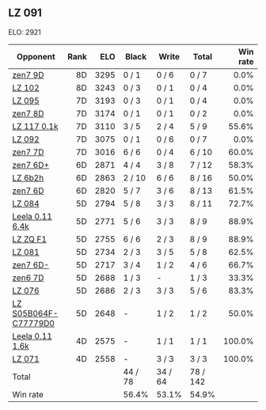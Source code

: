 ## LZ 091 ##

ELO: 2921

Opponent | Rank | ELO | Black | Write | Total | Win rate
---------|-----:|----:|-------|-------|-------|-------:
[zen7 9D](zen7%209D.md) | 8D | 3295 | 0 / 1 | 0 / 6 | 0 / 7 | 0.0%
[LZ 102](LZ%20102.md) | 8D | 3243 | 0 / 3 | 0 / 1 | 0 / 4 | 0.0%
[LZ 095](LZ%20095.md) | 7D | 3193 | 0 / 3 | 0 / 1 | 0 / 4 | 0.0%
[zen7 8D](zen7%208D.md) | 7D | 3174 | 0 / 1 | 0 / 1 | 0 / 2 | 0.0%
[LZ 117 0.1k](LZ%20117%200.1k.md) | 7D | 3110 | 3 / 5 | 2 / 4 | 5 / 9 | 55.6%
[LZ 092](LZ%20092.md) | 7D | 3075 | 0 / 1 | 0 / 6 | 0 / 7 | 0.0%
[zen7 7D](zen7%207D.md) | 7D | 3016 | 6 / 6 | 0 / 4 | 6 / 10 | 60.0%
[zen7 6D+](zen7%206D+.md) | 6D | 2871 | 4 / 4 | 3 / 8 | 7 / 12 | 58.3%
[LZ 6b2h](LZ%206b2h.md) | 6D | 2863 | 2 / 10 | 6 / 6 | 8 / 16 | 50.0%
[zen7 6D](zen7%206D.md) | 6D | 2820 | 5 / 7 | 3 / 6 | 8 / 13 | 61.5%
[LZ 084](LZ%20084.md) | 5D | 2794 | 5 / 8 | 3 / 3 | 8 / 11 | 72.7%
[Leela 0.11 6.4k](Leela%200.11%206.4k.md) | 5D | 2771 | 5 / 6 | 3 / 3 | 8 / 9 | 88.9%
[LZ ZQ F1](LZ%20ZQ%20F1.md) | 5D | 2755 | 6 / 6 | 2 / 3 | 8 / 9 | 88.9%
[LZ 081](LZ%20081.md) | 5D | 2734 | 2 / 3 | 3 / 5 | 5 / 8 | 62.5%
[zen7 6D-](zen7%206D-.md) | 5D | 2717 | 3 / 4 | 1 / 2 | 4 / 6 | 66.7%
[zen6 7D](zen6%207D.md) | 5D | 2688 | 1 / 3 | - | 1 / 3 | 33.3%
[LZ 076](LZ%20076.md) | 5D | 2686 | 2 / 3 | 3 / 3 | 5 / 6 | 83.3%
[LZ S05B064F-C77779D0](LZ%20S05B064F-C77779D0.md) | 5D | 2648 | - | 1 / 2 | 1 / 2 | 50.0%
[Leela 0.11 1.6k](Leela%200.11%201.6k.md) | 4D | 2575 | - | 1 / 1 | 1 / 1 | 100.0%
[LZ 071](LZ%20071.md) | 4D | 2558 | - | 3 / 3 | 3 / 3 | 100.0%
Total | | | 44 / 78 | 34 / 64 | 78 / 142 | 
Win rate| | | 56.4% | 53.1% | 54.9% | 
